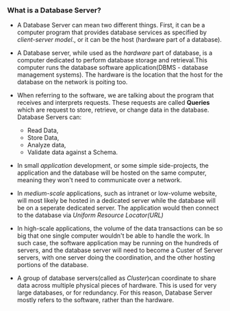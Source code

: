 ### What is a Database Server?

- A Database Server can mean two different things. First, it can be a computer program that provides database services as specified by _client-server model_., or it can be the host (hardware part of a database).

- A Database server, while used as the _hardware_ part of database, is a computer dedicated to perform database storage and retrieval.This computer runs the database software application(DBMS - database management systems). The hardware is the location that the host for the database on the network is poiting too.

- When referring to the software, we are talking about the program that receives and interprets requests. These requests are called __Queries__ which are request to store, retrieve, or change data in the database. Database Servers can:
  - Read Data,
  - Store Data, 
  - Analyze data,
  - Validate data against a Schema.
  
 - In small _application_ development, or some simple side-projects, the application and the database will be hosted on the same computer, meaning they won't need to communicate over a network. 
 - In _medium-scale_ applications, such as intranet or low-volume website, will most likely be hosted in a dedicated server while the database will be on a seperate dedicated server. The application would then connect to the database via _Uniform Resource Locator(URL)_
 - In high-scale applications, the volume of the data transactions can be so big that one single computer wouldn't be able to handle the work. In such case, the software application may be running on the hundreds of servers, and the database server will need to become a Custer of Server servers, with one server doing the coordination, and the other hosting portions of the database.
 
 - A group of database servers(called as _Cluster_)can coordinate to share data across multiple physical pieces of hardware. This is used for very large databases, or for redundancy. For this reason, Database Server mostly refers to the software, rather than the hardware.

